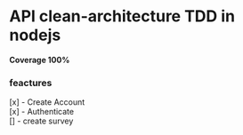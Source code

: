 # API clean-architecture TDD in nodejs #
**Coverage 100%**

### feactures ###
[x] - Create Account <br>
[x] - Authenticate <br>
[] - create survey